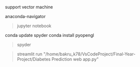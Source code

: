 support vector machine

anaconda-navigator

> jupyter notebook

conda update spyder
conda install pyopengl
> spyder

> streamlit run "/home/bakru_k78/VsCodeProject/Final-Year-Project/Diabetes Prediction web app.py"
